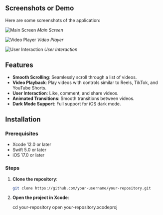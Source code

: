 ## Screenshots or Demo

Here are some screenshots of the application:

![Main Screen](Screenshots/main_screen.png)
*Main Screen*

![Video Player](Screenshots/video_player.png)
*Video Player*

![User Interaction](Screenshots/user_interaction.png)
*User Interaction*

## Features

- **Smooth Scrolling**: Seamlessly scroll through a list of videos.
- **Video Playback**: Play videos with controls similar to Reels, TikTok, and YouTube Shorts.
- **User Interaction**: Like, comment, and share videos.
- **Animated Transitions**: Smooth transitions between videos.
- **Dark Mode Support**: Full support for iOS dark mode.

## Installation

### Prerequisites

- Xcode 12.0 or later
- Swift 5.0 or later
- iOS 17.0 or later

### Steps

1. **Clone the repository**:

   ```bash
   git clone https://github.com/your-username/your-repository.git
   
2. **Open the project in Xcode**:
   
   cd your-repository
   open your-repository.xcodeproj
